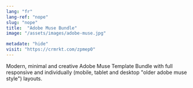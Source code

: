 ```yaml
---
lang: "fr"
lang-ref: "nope"
slug: "nope"
title:  "Adobe Muse Bundle"
image: "/assets/images/adobe-muse.jpg"

metadate: "hide"
visit: "https://crmrkt.com/zpmep0"
---
```

Modern, minimal and creative Adobe Muse Template Bundle with full responsive and individually (mobile, tablet and desktop "older adobe muse style") layouts.